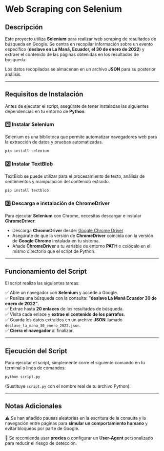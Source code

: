 # Web Scraping con Selenium

## Descripción  
Este proyecto utiliza **Selenium** para realizar web scraping de resultados de búsqueda en Google. Se centra en recopilar información sobre un evento específico (**deslave en La Maná, Ecuador, el 30 de enero de 2022**) y extraer el contenido de las páginas obtenidas en los resultados de búsqueda.  

Los datos recopilados se almacenan en un archivo **JSON** para su posterior análisis.  

---

## Requisitos de Instalación  
Antes de ejecutar el script, asegúrate de tener instaladas las siguientes dependencias en tu entorno de **Python**:  

### 1️⃣ Instalar Selenium  
Selenium es una biblioteca que permite automatizar navegadores web para la extracción de datos y pruebas automatizadas.  
```bash
pip install selenium
```  

### 2️⃣ Instalar TextBlob  
TextBlob se puede utilizar para el procesamiento de texto, análisis de sentimientos y manipulación del contenido extraído.  
```bash
pip install textblob
```  

### 3️⃣ Descarga e instalación de ChromeDriver  
Para ejecutar **Selenium** con Chrome, necesitas descargar e instalar **ChromeDriver**:  

- Descarga **ChromeDriver** desde: [Google Chrome Driver](https://sites.google.com/chromium.org/driver/)  
- Asegúrate de que la versión de **ChromeDriver** coincida con la versión de **Google Chrome** instalada en tu sistema.  
- Añade **ChromeDriver** a tu variable de entorno **PATH** o colócalo en el mismo directorio que el script de Python.  

---

## Funcionamiento del Script  
El script realiza las siguientes tareas:  

✅ Abre un navegador con **Selenium** y accede a Google.  
✅ Realiza una búsqueda con la consulta: **"deslave La Maná Ecuador 30 de enero de 2022"**.  
✅ Extrae hasta **20 enlaces** de los resultados de búsqueda.  
✅ Visita cada enlace y **extrae el contenido de los párrafos**.  
✅ Guarda los datos extraídos en un archivo **JSON** llamado `deslave_la_mana_30_enero_2022.json`.  
✅ **Cierra el navegador** al finalizar.  

---

## Ejecución del Script  
Para ejecutar el script, simplemente corre el siguiente comando en tu terminal o línea de comandos:  
```bash
python script.py
```
(Sustituye `script.py` con el nombre real de tu archivo Python).  

---

## Notas Adicionales  
⚠️ Se han añadido pausas aleatorias en la escritura de la consulta y la navegación entre páginas para **simular un comportamiento humano** y evitar bloqueos por parte de Google.  

🔹 Se recomienda usar **proxies** o configurar un **User-Agent** personalizado para reducir el riesgo de detección.
